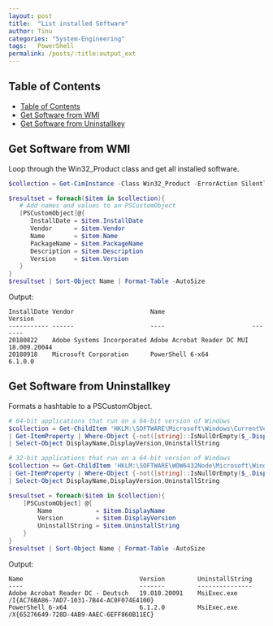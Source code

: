 ```yaml
---
layout: post
title:  "List installed Software"
author: Tinu
categories: "System-Engineering"
tags:   PowerShell
permalink: /posts/:title:output_ext
---
```


## Table of Contents

- [Table of Contents](#table-of-contents)
- [Get Software from WMI](#get-software-from-wmi)
- [Get Software from Uninstallkey](#get-software-from-uninstallkey)

## Get Software from WMI

Loop through the Win32_Product class and get all installed software.

````powershell
$collection = Get-CimInstance -Class Win32_Product -ErrorAction SilentlyContinue | Where-Object {-not([string]::IsNullOrEmpty($_.Name))}

$resultset = foreach($item in $collection){
   # Add names and values to an PSCustomObject
   [PSCustomObject]@{
      InstallDate = $item.InstallDate
      Vendor      = $item.Vendor
      Name        = $item.Name
      PackageName = $item.PackageName
      Description = $item.Description
      Version     = $item.Version
   }
}
$resultset | Sort-Object Name | Format-Table -AutoSize
````

Output:

````text
InstallDate Vendor                     Name                        Version
----------- ------                     ----                        -------
20180822    Adobe Systems Incorporated Adobe Acrobat Reader DC MUI 18.009.20044
20180918    Microsoft Corporation      PowerShell 6-x64            6.1.0.0
````

## Get Software from Uninstallkey

Formats a hashtable to a PSCustomObject.

````powershell
# 64-bit applications that run on a 64-bit version of Windows
$collection = Get-ChildItem 'HKLM:\SOFTWARE\Microsoft\Windows\CurrentVersion\Uninstall' `
| Get-ItemProperty | Where-Object {-not([string]::IsNullOrEmpty($_.DisplayName))} `
| Select-Object DisplayName,DisplayVersion,UninstallString

# 32-bit applications that run on a 64-bit version of Windows
$collection += Get-ChildItem 'HKLM:\SOFTWARE\WOW6432Node\Microsoft\Windows\CurrentVersion\Uninstall' `
| Get-ItemProperty | Where-Object {-not([string]::IsNullOrEmpty($_.DisplayName))} `
| Select-Object DisplayName,DisplayVersion,UninstallString

$resultset = foreach($item in $collection){
    [PSCustomObject] @{
        Name            = $item.DisplayName
        Version         = $item.DisplayVersion
        UninstallString = $item.UninstallString
    }
}
$resultset | Sort-Object Name | Format-Table -AutoSize
````

Output:

````text
Name                                Version         UninstallString
----                                -------         ---------------
Adobe Acrobat Reader DC - Deutsch   19.010.20091    MsiExec.exe /I{AC76BA86-7AD7-1031-7B44-AC0F074E4100}
PowerShell 6-x64                    6.1.2.0         MsiExec.exe /X{65276649-728D-4AB9-AAEC-6EFF860B11EC}
````
